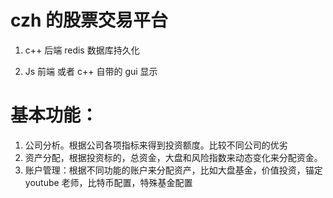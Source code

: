 # czh 的股票交易平台

1. c++ 后端 redis 数据库持久化

2. Js 前端 或者 c++ 自带的 gui 显示

# 基本功能：

1. 公司分析。根据公司各项指标来得到投资额度。比较不同公司的优劣
2. 资产分配，根据投资标的，总资金，大盘和风险指数来动态变化来分配资金。
3. 账户管理：根据不同功能的账户来分配资产，比如大盘基金，价值投资，锚定 youtube 老师，比特币配置，特殊基金配置
